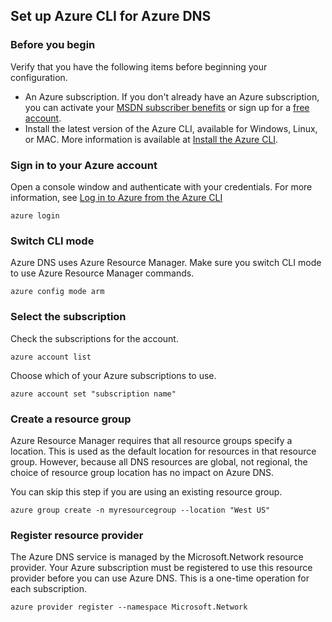## Set up Azure CLI for Azure DNS

### Before you begin

Verify that you have the following items before beginning your configuration.

* An Azure subscription. If you don't already have an Azure subscription, you can activate your [MSDN subscriber benefits](https://azure.microsoft.com/pricing/member-offers/msdn-benefits-details/) or sign up for a [free account](https://azure.microsoft.com/pricing/free-trial/).
* Install the latest version of the Azure CLI, available for Windows, Linux, or MAC. More information is available at [Install the Azure CLI](../articles/xplat-cli-install.md).

### Sign in to your Azure account

Open a console window and authenticate with your credentials. For more information, see [Log in to Azure from the Azure CLI](../articles/xplat-cli-connect.md)

```azurecli
azure login
```

### Switch CLI mode

Azure DNS uses Azure Resource Manager. Make sure you switch CLI mode to use Azure Resource Manager commands.

```azurecli
azure config mode arm
```

### Select the subscription

Check the subscriptions for the account.

```azurecli
azure account list
```

Choose which of your Azure subscriptions to use.

```azurecli
azure account set "subscription name"
```

### Create a resource group

Azure Resource Manager requires that all resource groups specify a location. This is used as the default location for resources in that resource group. However, because all DNS resources are global, not regional, the choice of resource group location has no impact on Azure DNS.

You can skip this step if you are using an existing resource group.

```azurecli
azure group create -n myresourcegroup --location "West US"
```

### Register resource provider

The Azure DNS service is managed by the Microsoft.Network resource provider. Your Azure subscription must be registered to use this resource provider before you can use Azure DNS. This is a one-time operation for each subscription.

```azurecli
azure provider register --namespace Microsoft.Network
```

